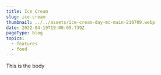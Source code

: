 ```yaml
---
title: Ice Cream
slug: ice-cream
thumbnail: ../../assets/ice-cream-day-mc-main-210709.webp
date: 2022-04-19T19:00:09.739Z
pageType: blog
topics:
  - features
  - food
---
```

This is the body